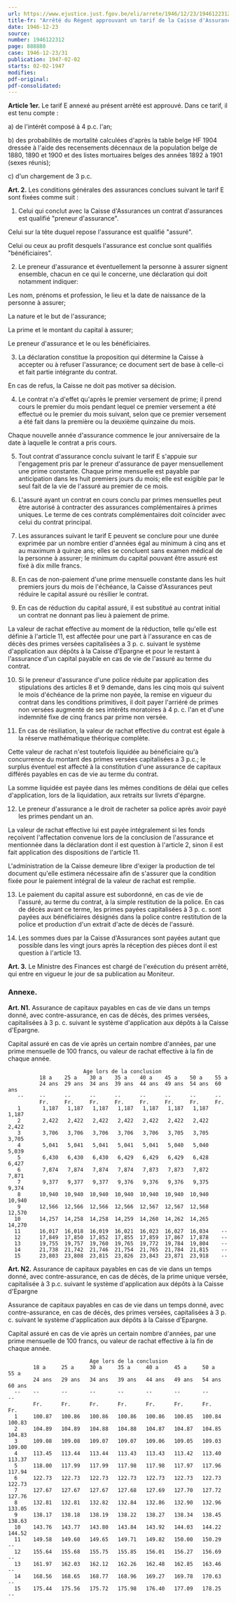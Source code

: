 ```yaml
---
url: https://www.ejustice.just.fgov.be/eli/arrete/1946/12/23/1946122312/justel
title-fr: "Arrêté du Régent approuvant un tarif de la Caisse d'Assurances de la Caisse générale d'Epargne et de Retraite, relatif à l'assurance de capitaux différés en cas de vie, avec en cas de décès, contre-assurance des primes versées."
date: 1946-12-23
source:
number: 1946122312
page: 888888
case: 1946-12-23/31
publication: 1947-02-02
starts: 02-02-1947
modifies:
pdf-original:
pdf-consolidated:
---
```


**Article 1er.** Le tarif E annexé au présent arrêté est approuvé. Dans ce tarif, il est tenu compte :

   a) de l'intérêt composé à 4 p.c. l'an;

   b) des probabilités de mortalité calculées d'après la table belge HF 1904 dressée à l'aide des recensements décennaux de la population belge de 1880, 1890 et 1900 et des listes mortuaires belges des années 1892 à 1901 (sexes réunis);

   c) d'un chargement de 3 p.c.

**Art. 2.** Les conditions générales des assurances conclues suivant le tarif E sont fixées comme suit :

1. Celui qui conclut avec la Caisse d'Assurances un contrat d'assurances est qualifié "preneur d'assurance".

Celui sur la tête duquel repose l'assurance est qualifié "assuré".

Celui ou ceux au profit desquels l'assurance est conclue sont qualifiés "bénéficiaires".

2. Le preneur d'assurance et éventuellement la personne à assurer signent ensemble, chacun en ce qui le concerne, une déclaration qui doit notamment indiquer:

Les nom, prénoms et profession, le lieu et la date de naissance de la personne à assurer;

La nature et le but de l'assurance;

La prime et le montant du capital à assurer;

Le preneur d'assurance et le ou les bénéficiaires.

3. La déclaration constitue la proposition qui détermine la Caisse à accepter ou à refuser l'assurance; ce document sert de base à celle-ci et fait partie intégrante du contrat.

En cas de refus, la Caisse ne doit pas motiver sa décision.

4. Le contrat n'a d'effet qu'après le premier versement de prime; il prend cours le premier du mois pendant lequel ce premier versement a été effectué ou le premier du mois suivant, selon que ce premier versement a été fait dans la première ou la deuxième quinzaine du mois.

Chaque nouvelle année d'assurance commence le jour anniversaire de la date à laquelle le contrat a pris cours.

5. Tout contrat d'assurance conclu suivant le tarif E s'appuie sur l'engagement pris par le preneur d'assurance de payer mensuellement une prime constante. Chaque prime mensuelle est payable par anticipation dans les huit premiers jours du mois; elle est exigible par le seul fait de la vie de l'assuré au premier de ce mois.

6. L'assuré ayant un contrat en cours conclu par primes mensuelles peut être autorisé à contracter des assurances complémentaires à primes uniques. Le terme de ces contrats complémentaires doit coïncider avec celui du contrat principal.

7. Les assurances suivant le tarif E peuvent se conclure pour une durée exprimée par un nombre entier d'années égal au minimum à cinq ans et au maximum à quinze ans; elles se concluent sans examen médical de la personne à assurer; le minimum du capital pouvant être assuré est fixé à dix mille francs.

8. En cas de non-paiement d'une prime mensuelle constante dans les huit premiers jours du mois de l'échéance, la Caisse d'Assurances peut réduire le capital assuré ou résilier le contrat.

9. En cas de réduction du capital assuré, il est substitué au contrat initial un contrat ne donnant pas lieu à paiement de prime.

La valeur de rachat effective au moment de la réduction, telle qu'elle est définie à l'article 11, est affectée pour une part à l'assurance en cas de décès des primes versées capitalisées a 3 p. c. suivant le système d'application aux dépôts à la Caisse d'Epargne et pour le restant à l'assurance d'un capital payable en cas de vie de l'assuré au terme du contrat.

10. Si le preneur d'assurance d'une police réduite par application des stipulations des articles 8 et 9 demande, dans les cinq mois qui suivent le mois d'échéance de la prime non payée, la remise en vigueur du contrat dans les conditions primitives, il doit payer l'arriéré de primes non versées augmenté de ses intérêts moratoires à 4 p. c. l'an et d'une indemnité fixe de cinq francs par prime non versée.

11. En cas de résiliation, la valeur de rachat effective du contrat est égale à la réserve mathématique théorique complète.

Cette valeur de rachat n'est toutefois liquidée au bénéficiaire qu'à concurrence du montant des primes versées capitalisées a 3 p.c.; le surplus éventuel est affecté à la constitution d'une assurance de capitaux différés payables en cas de vie au terme du contrat.

La somme liquidée est payée dans les mêmes conditions de délai que celles d'application, lors de la liquidation, aux retraits sur livrets d'épargne.

12. Le preneur d'assurance a le droit de racheter sa police après avoir payé les primes pendant un an.

La valeur de rachat effective lui est payée intégralement si les fonds reçoivent l'affectation convenue lors de la conclusion de l'assurance et mentionnée dans la déclaration dont il est question à l'article 2, sinon il est fait application des dispositions de l'article 11.

L'administration de la Caisse demeure libre d'exiger la production de tel document qu'elle estimera nécessaire afin de s'assurer que la condition fixée pour le paiement intégral de la valeur de rachat est remplie.

13. Le paiement du capital assure est subordonné, en cas de vie de l'assuré, au terme du contrat, à la simple restitution de la police. En cas de décès avant ce terme, les primes payées capitalisées à 3 p. c. sont payées aux bénéficiaires désignés dans la police contre restitution de la police et production d'un extrait d'acte de décès de l'assuré.

14. Les sommes dues par la Caisse d'Assurances sont payées autant que possible dans les vingt jours après la réception des pièces dont il est question à l'article 13.

**Art. 3.** Le Ministre des Finances est chargé de l'exécution du présent arrêté, qui entre en vigueur le jour de sa publication au Moniteur.

### Annexe.

**Art. N1.** Assurance de capitaux payables en cas de vie dans un temps donné, avec contre-assurance, en cas de décès, des primes versées, capitalisées à 3 p. c. suivant le système d'application aux dépôts à la Caisse d'Epargne.

Capital assuré en cas de vie après un certain nombre d'années, par une prime mensuelle de 100 francs, ou valeur de rachat effective à la fin de chaque année.

```
                        Age lors de la conclusion
          18 a    25 a    30 a    35 a    40 a    45 a    50 a    55 a
          24 ans  29 ans  34 ans  39 ans  44 ans  49 ans  54 ans  60 ans
   --     --      --      --      --      --      --      --      --
          Fr.     Fr.     Fr.     Fr.     Fr.     Fr.     Fr.     Fr.
   1       1,187   1,187   1,187   1,187   1,187   1,187   1,187   1,187
   2       2,422   2,422   2,422   2,422   2,422   2,422   2,422   2,422
   3       3,706   3,706   3,706   3,706   3,706   3,705   3,705   3,705
   4       5,041   5,041   5,041   5,041   5,041   5,040   5,040   5,039
   5       6,430   6,430   6,430   6,429   6,429   6,429   6,428   6,427
   6       7,874   7,874   7,874   7,874   7,873   7,873   7,872   7,871
   7       9,377   9,377   9,377   9,376   9,376   9,376   9,375   9,374
   8      10,940  10,940  10,940  10,940  10,940  10,940  10,940  10,940
   9      12,566  12,566  12,566  12,566  12,567  12,567  12,568  12,570
  10      14,257  14,258  14,258  14,259  14,260  14,262  14,265  14,270
  11      16,017  16,018  16,019  16,021  16,023  16,027  16,034    --
  12      17,849  17,850  17,852  17,855  17,859  17,867  17,878    --
  13      19,755  19,757  19,760  19,765  19,772  19,784  19,804    --
  14      21,738  21,742  21,746  21,754  21,765  21,784  21,815    --
  15      23,803  23,808  23,815  23,826  23,843  23,871  23,918    --
```



**Art. N2.** Assurance de capitaux payables en cas de vie dans un temps donné, avec contre-assurance, en cas de décès, de la prime unique versée, capitalisée à 3 p.c. suivant le système d'application aux dépôts à la Caisse d'Epargne

Assurance de capitaux payables en cas de vie dans un temps donné, avec contre-assurance, en cas de décès, des primes versées, capitalisées à 3 p. c. suivant le système d'application aux dépôts à la Caisse d'Epargne.

Capital assuré en cas de vie après un certain nombre d'années, par une prime mensuelle de 100 francs, ou valeur de rachat effective à la fin de chaque année.

```
                          Age lors de la conclusion
        18 a     25 a     30 a     35 a     40 a     45 a     50 a     55 a
        24 ans   29 ans   34 ans   39 ans   44 ans   49 ans   54 ans   60 ans
  --    --       --       --       --       --       --       --       --
        Fr.      Fr.      Fr.      Fr.      Fr.      Fr.      Fr.      Fr.
  1     100.87   100.86   100.86   100.86   100.86   100.85   100.84   100.83
  2     104.89   104.89   104.88   104.88   104.87   104.87   104.85   104.83
  3     109.08   109.08   109.07   109.07   109.06   109.05   109.03   109.00
  4     113.45   113.44   113.44   113.43   113.43   113.42   113.40   113.37
  5     118.00   117.99   117.99   117.98   117.98   117.97   117.96   117.94
  6     122.73   122.73   122.73   122.73   122.73   122.73   122.73   122.73
  7     127.67   127.67   127.67   127.68   127.69   127.70   127.72   127.76
  8     132.81   132.81   132.82   132.84   132.86   132.90   132.96   133.05
  9     138.17   138.18   138.19   138.22   138.27   138.34   138.45   138.63
  10    143.76   143.77   143.80   143.84   143.92   144.03   144.22   144.52
  11    149.58   149.60   149.65   149.71   149.82   150.00   150.29   --
  12    155.64   155.68   155.75   155.85   156.01   156.27   156.69   --
  13    161.97   162.03   162.12   162.26   162.48   162.85   163.46   --
  14    168.56   168.65   168.77   168.96   169.27   169.78   170.63   --
  15    175.44   175.56   175.72   175.98   176.40   177.09   178.25   --
```




